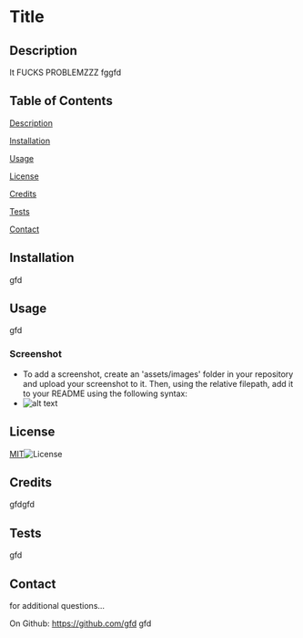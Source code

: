 
# Title

## Description
It FUCKS 
PROBLEMZZZ
fggfd

## Table of Contents
[Description](#description)

[Installation](#installation)

[Usage](#usage)

[License](#license)

[Credits](#credits)

[Tests](#tests)

[Contact](#contact)


## Installation
gfd

## Usage
gfd

### Screenshot
* To add a screenshot, create an 'assets/images' folder in your repository and upload your screenshot to it. Then, using the relative filepath, add it to your README using the following syntax:
* ![alt text](assets/images/screenshot.png)

## License
[MIT](https://opensource.org/badge/license/MIT/)![License](https://img.shields.io/badge/License-MIT-yellow.svg)

## Credits
gfdgfd

## Tests
gfd

## Contact
for additional questions...

On Github: https://github.com/gfd
gfd
